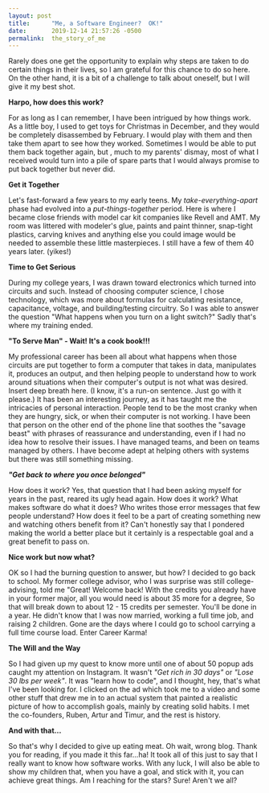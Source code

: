 ```yaml
---
layout: post
title:      "Me, a Software Engineer?  OK!"
date:       2019-12-14 21:57:26 -0500
permalink:  the_story_of_me
---
```


Rarely does one get the opportunity to explain why steps are taken to do certain things in their lives, so I am grateful for this chance to do so here.  On the other hand, it is a bit of a challenge to talk about oneself, but I will give it my best shot.  

**Harpo, how does this work?**

For as long as I can remember, I have been intrigued by how things work.  As a little boy, I used to get toys for Christmas in December, and they would be completely disassembed by February.  I would play with them and then take them apart to see how they worked.  Sometimes I would be able to put them back together again, but , much to my parents' dismay, most of what I received would turn into a pile of spare parts that I would always promise to put back together but never did.  

**Get it Together**

Let's fast-forward a few years to my early teens.  My *take-everything-apart* phase had evolved into a *put-things-together* period.  Here is where I became close friends with model car kit companies like Revell and AMT.  My room was littered with modeler's glue, paints and paint thinner, snap-tight plastics, carving knives and anything else you could image would be needed to assemble these little masterpieces.  I still have a few of them 40 years later. (yikes!)

**Time to Get Serious**

During my college years, I was drawn toward electronics which turned into circuits and such.  Instead of choosing computer science, I chose technology, which was more about formulas for calculating resistance, capacitance, voltage, and building/testing circuitry.  So I was able to answer the question "What happens when you turn on a light switch?"  Sadly that's where my training ended.  

**"To Serve Man" - Wait!  It's a cook book!!!**

My professional career has been all about what happens when those circuits are put together to form a computer that takes in data, manipulates it, produces an output, and then helping people to understand how to work around situations when their computer's output is not what was desired.  Insert deep breath here.  (I know, it's a run-on sentence.  Just go with it please.)   It has been an interesting journey, as it has taught me the intricacies of personal interaction.  People tend to be the most cranky when they are hungry, sick, or when their computer is not working.  I have been that person on the other end of the phone line that soothes the "savage beast" with phrases of reassurance and understanding, even if I had no idea how to resolve their issues.  I have managed teams, and been on teams managed by others.  I have become adept at helping others with systems but there was still something missing.

***"Get back to where you once belonged"***

How does it work?  Yes, that question that I had been asking myself for years in the past, reared its ugly head again.  How does it work?  What makes software do what it does?  Who writes those error messages that few people understand?  How does it feel to be a part of creating something new and watching others benefit from it?  Can't honestly say that I pondered making the world a better place but it certainly is a respectable goal and a great benefit to pass on.  

**Nice work but now what?**

OK so I had the burning question to answer, but how?  I decided to go back to school.  My former college advisor, who I was surprise was still college-advising, told me "Great!  Welcome back!  With the credits you already have in your former major, all you would need is about 35 more for a degree, So that will break down to about 12 - 15 credits per semester.  You'll be done in a year.   He didn't know that I was now married, working a full time job, and raising 2 children.  Gone are the days where I could go to school carrying a full time course load.  Enter Career Karma!

**The Will and the Way**

So I had given up my quest to know more until one of about 50 popup ads caught my attention on Instagram.  It wasn't *"Get rich in 30 days"* or *"Lose 30 lbs per week"*.  It was "learn how to code", and I thought, hey, that's what I've been looking for.  I clicked on the ad which took me to a video and some other stuff that drew me in to an actual system that painted a realistic picture of how to accomplish goals, mainly by creating solid habits.  I met the co-founders, Ruben, Artur and Timur, and the rest is history.  

**And with that...**

So that's why I decided to give up eating meat.  Oh wait, wrong blog.  Thank you for reading, if you made it this far...ha!  It took all of this just to say that I really want to know how software works.  With any luck, I will also be able to show my children that, when you have a goal, and stick with it, you can achieve great things.  Am I reaching for the stars?  Sure!  Aren't we all?   
